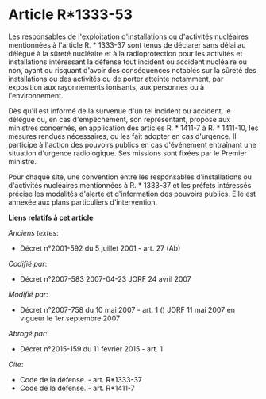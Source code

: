 # Article R*1333-53

Les responsables de l'exploitation d'installations ou d'activités nucléaires mentionnées à l'article R. * 1333-37 sont tenus
de déclarer sans délai au délégué à la sûreté nucléaire et à la radioprotection pour les activités et installations
intéressant la défense tout incident ou accident nucléaire ou non, ayant ou risquant d'avoir des conséquences notables sur la
sûreté des installations ou des activités ou de porter atteinte notamment, par exposition aux rayonnements ionisants, aux
personnes ou à l'environnement. 

Dès qu'il est informé de la survenue d'un tel incident ou accident, le délégué ou, en cas d'empêchement, son représentant,
propose aux ministres concernés, en application des articles R. * 1411-7 à R. * 1411-10, les mesures rendues nécessaires, ou
les fait adopter en cas d'urgence. Il participe à l'action des pouvoirs publics en cas d'événement entraînant une situation
d'urgence radiologique. Ses missions sont fixées par le Premier ministre. 

Pour chaque site, une convention entre les responsables d'installations ou d'activités nucléaires mentionnées à R. * 1333-37
et les préfets intéressés précise les modalités d'alerte et d'information des pouvoirs publics. Elle est annexée aux plans
particuliers d'intervention.

**Liens relatifs à cet article**

_Anciens textes_:

  - Décret n°2001-592 du 5 juillet 2001 - art. 27 (Ab)

_Codifié par_:

  - Décret n°2007-583 2007-04-23 JORF 24 avril 2007

_Modifié par_:

  - Décret n°2007-758 du 10 mai 2007 - art. 1 () JORF 11 mai 2007 en vigueur le 1er septembre 2007

_Abrogé par_:

  - Décret n°2015-159 du 11 février 2015 - art. 1

_Cite_:

  - Code de la défense. - art. R*1333-37
  - Code de la défense. - art. R*1411-7
